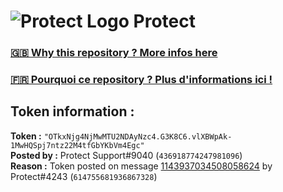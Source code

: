 # ![Protect Logo](https://i.imgur.com/5ovpCPg.png) Protect

### [🇬🇧 Why this repository ? More infos here](https://github.com/protect-github-bot/token-reset/blob/main/README.md)

### [🇫🇷 Pourquoi ce repository ? Plus d'informations ici !](https://github.com/protect-github-bot/token-reset/blob/main/FR_README.md)

## Token information :
**Token :** `"OTkxNjg4NjMwMTU2NDAyNzc4.G3K8C6.vlXBWpAk-1MwHQSpj7ntz22M4tfGbYKbVm4Egc"`\
**Posted by :** Protect Support#9040 (`436918774247981096`)\
**Reason :** Token posted on message [1143937034508058624](https://discord.com/channels/835179952500113459/881108454226399292/1143937034508058624) by Protect#4243 (`614755681936867328`)